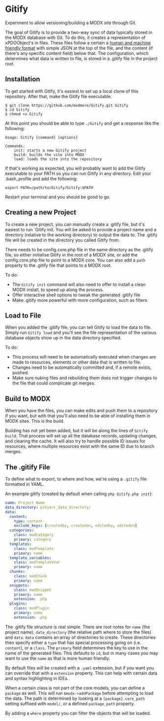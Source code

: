 Gitify
======

Experiment to allow versioning/building a MODX site through Git.

The goal of Gitify is to provide a two-way sync of data typically stored in the MODX database with Git. To do this, it creates a representation of xPDOObject's in files. These files follow a certain a [human and machine friendly format](https://gist.github.com/Mark-H/5acafdc1c364f70fa4e7) with simple JSON at the top of the file, and the content (if there's any specific content field) below that. The configuration, which determines what data is written to file, is stored in a .gitify file in the project root.

## Installation

To get started with Gitify, it's easiest to set up a local clone of this repository. After that, make the Gitify file executable.

```` shell
$ git clone https://github.com/modmore/Gitify.git Gitify
$ cd Gitify
$ chmod +x Gitify
````

At this point you should be able to type `./Gitify` and get a response like the following:

````
Usage: Gitify [command] [options]

Commands:
    init: starts a new Gitify project
    build: builds the site into MODX
    load: loads the site into the repository
````

If that's working as expected, you will probably want to add the Gitify executable to your PATH so you can run Gitify in any directory. Edit your .bash_profile and add the following:

````
export PATH=/path/to/Gitify/Gitify:$PATH
````

Restart your terminal and you should be good to go.

## Creating a new Project

To create a new project, you can manually create a .gitify file, but it's easiest to run `Gitify init. You will be asked to provide a project name and a directory (relative to the working directory) to output the data to. The .gitify file will be created in the directory you called Gitify from.

There needs to be config.core.php file in the same directory as the .gitify file, so either initialise Gitify in the root of a MODX site, or add the config.core.php file to point to a MODX core. You can also add a `path` property to the .gitify file that points to a MODX root.

To do:

* The `Gitify init` command will also need to offer to install a clean MODX install, to speed up along the process.
* Offer interactive shell options to tweak the generated .gitify file
* Make .gitify more powerful with more configuration, such as filters

## Load to File

When you added the .gitify file, you can tell Gitify to load the data to file. Simply run `Gitify load` and you'll see the file representation of the various database objects show up in the data directory specified.

To do:

* This process will need to be automatically executed when changes are made to resources, elements or other data that is written to file.
* Changes need to be automatically committed and, if a remote exists, pushed.
* Make sure nuking files and rebuilding them does not trigger changes to the file that could complicate git merges.

## Build to MODX

When you have the files, you can make edits and push them to a repository if you want, but with that you'll also need to be able of installing them in MODX sites. This is the build.

Building has not yet been added, but it will be along the lines of `Gitify build`. That process will set up all the database records, updating changes, and clearing the cache. It will also try to handle possible ID issues for resources, where multiple resources exist with the same ID due to branch merges.


## The .gitify File

To define what to export, to where and how, we're using a `.gitify` file formatted in YAML.

An example gitify (created by default when calling `php Gitify.php init`):

```` yaml
name: Project Name
data_directory: project_data_directory/
data:
  content:
    type: content
    exclude_keys: [createdby, createdon, editedby, editedon]
  categories:
    class: modCategory
    primary: category
  templates:
    class: modTemplate
    primary: name
  template_variables:
    class: modTemplateVar
    primary: name
  chunks:
    class: modChunk
    primary: name
  snippets:
    class: modSnippet
    primary: name
    extension: .php
  plugins:
    class: modPlugin
    primary: name
    extension: .php
````

The .gitify file structure is real simple. There are root notes for `name` (the project name), `data_directory` (the relative path where to store the files) and `data`. `data` contains an array of directories to create. These directories then specify either a `type` that has special processing going on (i.e. `content`), or a `class`. The `primary` field determines the key to use in the name of the generated files. This defaults to `id`, but in many cases you may want to use the `name` as that is more human friendly.

By default files will be created with a `.yaml` extension, but if you want you can override that with a `extension` property. This can help with certain data and syntax highlighting in IDEs.

When a certain class is not part of the core models, you can define a `package` as well. This will run `$modx->addPackage` before attempting to load the data. The path is determined by looking at a `[package].core_path` setting suffixed with `model/`, or a defined `package_path` property.

By adding a `where` property you can filter the objects that will be loaded.
